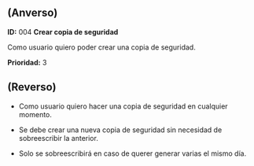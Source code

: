 ## (**Anverso**)

**ID:** 004 **Crear copia de seguridad**

Como usuario quiero poder crear una copia de seguridad.

**Prioridad:** 3

## (**Reverso**)

+ Como usuario quiero hacer una copia de seguridad en cualquier momento.
                                               
+ Se debe crear una nueva copia de seguridad sin necesidad de sobreescribir la anterior.

+ Solo se sobreescribirá en caso de querer generar varias el mismo día.

